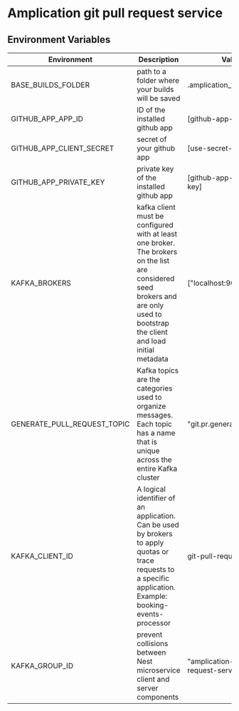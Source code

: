 # Amplication git pull request service

## Environment Variables
| Environment | Description | Value       |
| ----------- | ----------- | ----------- |
| BASE_BUILDS_FOLDER | path to a folder where your builds will be saved | .amplication_temp
| GITHUB_APP_APP_ID| ID of the installed github app  |[github-app-app-id]|
| GITHUB_APP_CLIENT_SECRET|  secret of your github app  |[use-secret-manager] |
| GITHUB_APP_PRIVATE_KEY|  private key of the installed github app  |[github-app-private-key] |
| KAFKA_BROKERS | kafka client must be configured with at least one broker. The brokers on the list are considered seed brokers and are only used to bootstrap the client and load initial metadata  | ["localhost:9092"] |
| GENERATE_PULL_REQUEST_TOPIC | Kafka topics are the categories used to organize messages. Each topic has a name that is unique across the entire Kafka cluster | "git.pr.generate.message" |
| KAFKA_CLIENT_ID | A logical identifier of an application. Can be used by brokers to apply quotas or trace requests to a specific application. Example: booking-events-processor | git-pull-request |
| KAFKA_GROUP_ID |  prevent collisions between Nest microservice client and server components  | "amplication-git-pull-request-service" |
